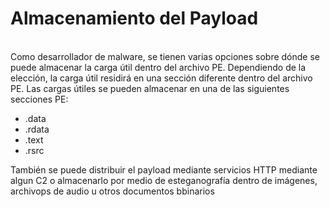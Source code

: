 # Almacenamiento del Payload

\
Como desarrollador de malware, se tienen varias opciones sobre dónde se puede almacenar la carga útil dentro del archivo PE. Dependiendo de la elección, la carga útil residirá en una sección diferente dentro del archivo PE. Las cargas útiles se pueden almacenar en una de las siguientes secciones PE:

* .data
* .rdata
* .text
* .rsrc

También se puede distribuir el payload mediante servicios HTTP mediante algun C2 o almacenarlo por medio de esteganografía dentro de imágenes, archivops de audio u otros documentos bbinarios
